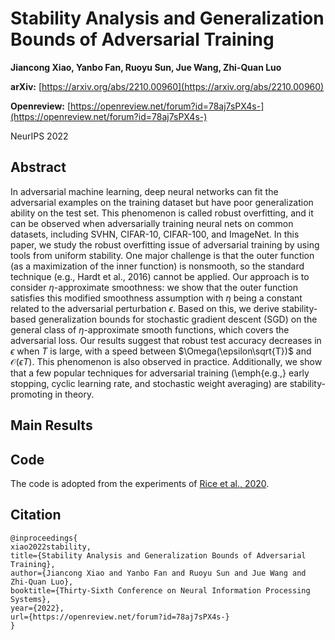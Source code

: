 # Stability Analysis and Generalization Bounds of Adversarial Training

**Jiancong Xiao, Yanbo Fan, Ruoyu Sun, Jue Wang, Zhi-Quan Luo**

**arXiv:** [https://arxiv.org/abs/2210.00960](https://arxiv.org/abs/2210.00960) 

**Openreview:** [https://openreview.net/forum?id=78aj7sPX4s-](https://openreview.net/forum?id=78aj7sPX4s-)

NeurIPS 2022

## Abstract

In adversarial machine learning, deep neural networks can fit the adversarial examples on the training dataset but have poor generalization ability on the test set. This phenomenon is called robust overfitting, and it can be observed when adversarially training neural nets on common datasets, including SVHN, CIFAR-10, CIFAR-100, and ImageNet. In this paper, we study the robust overfitting issue of adversarial training by using tools from uniform stability. One major challenge is that the outer function (as a maximization of the inner function) is nonsmooth, so the standard technique (e.g., Hardt et al., 2016) cannot be applied. Our approach is to consider $\eta$-approximate smoothness: we show that the outer function satisfies this modified smoothness assumption with $\eta$ being a constant related to the adversarial perturbation $\epsilon$. Based on this, we derive stability-based generalization bounds for stochastic gradient descent (SGD) on the general class of $\eta$-approximate smooth functions, which covers the adversarial loss. Our results suggest that robust test accuracy decreases in $\epsilon$ when $T$ is large, with a speed between $\Omega(\epsilon\sqrt{T})$ and $\mathcal{O}(\epsilon T)$. This phenomenon is also observed in practice. Additionally, we show that a few popular techniques for adversarial training (\emph{e.g.,} early stopping, cyclic learning rate, and stochastic weight averaging) are stability-promoting in theory.

## Main Results

## Code

The code is adopted from the experiments of [Rice et al., 2020](https://github.com/locuslab/robust_overfitting).

## Citation
```
@inproceedings{
xiao2022stability,
title={Stability Analysis and Generalization Bounds of Adversarial Training},
author={Jiancong Xiao and Yanbo Fan and Ruoyu Sun and Jue Wang and Zhi-Quan Luo},
booktitle={Thirty-Sixth Conference on Neural Information Processing Systems},
year={2022},
url={https://openreview.net/forum?id=78aj7sPX4s-}
}
```
